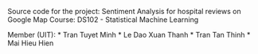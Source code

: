 Source code for the project: Sentiment Analysis for hospital reviews on Google Map
Course: DS102 - Statistical Machine Learning

Member (UIT): 
    * Tran Tuyet Minh 
    * Le Dao Xuan Thanh
    * Tran Tan Thinh
    * Mai Hieu Hien 

